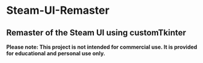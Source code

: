 # Steam-UI-Remaster
## Remaster of the Steam UI using customTkinter



**Please note: This project is not intended for commercial use. It is provided for educational and personal use only.**

